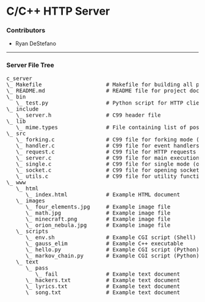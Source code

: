 # C/C++ HTTP Server

### Contributors

- Ryan DeStefano

---

### Server File Tree

<pre>
c_server
\_ Makefile                    # Makefile for building all project artifacts
\_ README.md                   # README file for project documentation 
\_ bin
   \_ test.py                  # Python script for HTTP client
\_ include
   \_ server.h                 # C99 header file
\_ lib
   \_ mime.types               # File containing list of possible mimetypes
\_ src
   \_ forking.c                # C99 file for forking mode (multiple proceses)
   \_ handler.c                # C99 file for event handlers
   \_ request.c                # C99 file for HTTP requests
   \_ server.c                 # C99 file for main execution
   \_ single.c                 # C99 file for single mode (one process)
   \_ socket.c                 # C99 file for opening sockets to listen for HTTP requests
   \_ utils.c                  # C99 file for utility functions
\_ www
   \_ html
      \_ index.html            # Example HTML document
   \_ images
      \_ four_elements.jpg     # Example image file
      \_ math.jpg              # Example image file
      \_ minecraft.png         # Example image file
      \_ orion_nebula.jpg      # Example image file
   \_ scripts
      \_ env.sh                # Example CGI script (Shell)
      \_ gauss_elim            # Example C++ executable
      \_ hello.py              # Example CGI script (Python)
      \_ markov_chain.py       # Example CGI script (Python)
   \_ text
      \_ pass
         \_ fail               # Example text document
      \_ hackers.txt           # Example text document
      \_ lyrics.txt            # Example text document
      \_ song.txt              # Example text document
</pre>
